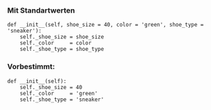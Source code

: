 
### Mit Standartwerten
```
def __init__(self, shoe_size = 40, color = 'green', shoe_type = 'sneaker'):
    self._shoe_size = shoe_size
    self._color     = color
    self._shoe_type = shoe_type
```

### Vorbestimmt:
```
def __init__(self):
    self._shoe_size = 40
    self._color     = 'green'
    self._shoe_type = 'sneaker'
```